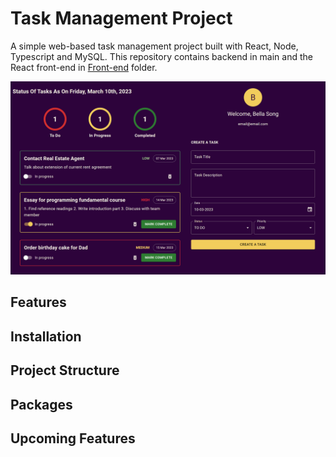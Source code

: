 # Task Management Project

A simple web-based task management project built with React, Node, Typescript and MySQL.
This repository contains backend in main and the React front-end in [Front-end](https://github.com/yatingsong7/Task-management-project/tree/main/Front-end) folder.

![](/Front-end/.github/Screenshot.png)

## Features

## Installation

## Project Structure

## Packages

## Upcoming Features
